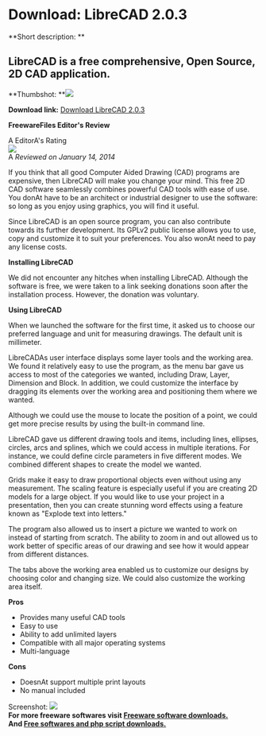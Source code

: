 # Download: LibreCAD 2.0.3

**Short description: **

## LibreCAD is a free comprehensive, Open Source, 2D CAD application.

  
**Thumbshot: **![](http://www.freewarefiles.com/screenshot/librecad_md.jpg)   
  
**Download link:** [Download LibreCAD 2.0.3](http://freesoftwares.boysofts.com/LibreCAD_program_68766.html)  
  

**FreewareFiles Editor's Review**  
  

A EditorA's Rating  
![](http://www.freewarefiles.com/images/rating/4.5.gif)  
A _Reviewed on January 14, 2014_  
  
If you think that all good Computer Aided Drawing (CAD) programs are
expensive, then LibreCAD will make you change your mind. This free 2D CAD
software seamlessly combines powerful CAD tools with ease of use. You donAt
have to be an architect or industrial designer to use the software: so long as
you enjoy using graphics, you will find it useful.

Since LibreCAD is an open source program, you can also contribute towards its
further development. Its GPLv2 public license allows you to use, copy and
customize it to suit your preferences. You also wonAt need to pay any license
costs.

**Installing LibreCAD**

We did not encounter any hitches when installing LibreCAD. Although the
software is free, we were taken to a link seeking donations soon after the
installation process. However, the donation was voluntary.

**Using LibreCAD**

When we launched the software for the first time, it asked us to choose our
preferred language and unit for measuring drawings. The default unit is
millimeter.

LibreCADAs user interface displays some layer tools and the working area. We
found it relatively easy to use the program, as the menu bar gave us access to
most of the categories we wanted, including Draw, Layer, Dimension and Block.
In addition, we could customize the interface by dragging its elements over
the working area and positioning them where we wanted.

Although we could use the mouse to locate the position of a point, we could
get more precise results by using the built-in command line.

LibreCAD gave us different drawing tools and items, including lines, ellipses,
circles, arcs and splines, which we could access in multiple iterations. For
instance, we could define circle parameters in five different modes. We
combined different shapes to create the model we wanted.

Grids make it easy to draw proportional objects even without using any
measurement. The scaling feature is especially useful if you are creating 2D
models for a large object. If you would like to use your project in a
presentation, then you can create stunning word effects using a feature known
as "Explode text into letters."

The program also allowed us to insert a picture we wanted to work on instead
of starting from scratch. The ability to zoom in and out allowed us to work
better of specific areas of our drawing and see how it would appear from
different distances.

The tabs above the working area enabled us to customize our designs by
choosing color and changing size. We could also customize the working area
itself.

**Pros**

  * Provides many useful CAD tools 
  * Easy to use 
  * Ability to add unlimited layers 
  * Compatible with all major operating systems 
  * Multi-language 

**Cons**

  * DoesnAt support multiple print layouts 
  * No manual included 

  
  
Screenshot: ![](http://www.freewarefiles.com/screenshot/librecad.jpg)  
**For more freeware softwares visit [Freeware software downloads.](http://freesoftwares.boysofts.com/)**   
**And [Free softwares and php script downloads.](http://www.boysofts.com/)**

